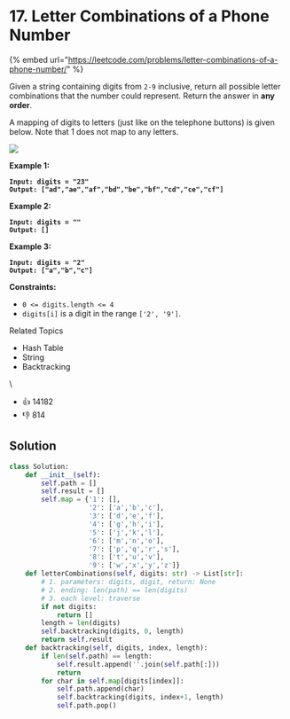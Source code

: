# 17. Letter Combinations of a Phone Number

{% embed url="https://leetcode.com/problems/letter-combinations-of-a-phone-number/" %}

Given a string containing digits from `2-9` inclusive, return all possible letter combinations that the number could represent. Return the answer in **any order**.

A mapping of digits to letters (just like on the telephone buttons) is given below. Note that 1 does not map to any letters.

![](https://assets.leetcode.com/uploads/2022/03/15/1200px-telephone-keypad2svg.png)

**Example 1:**

<pre><code><strong>Input: digits = "23"
</strong><strong>Output: ["ad","ae","af","bd","be","bf","cd","ce","cf"]
</strong></code></pre>

**Example 2:**

<pre><code><strong>Input: digits = ""
</strong><strong>Output: []
</strong></code></pre>

**Example 3:**

<pre><code><strong>Input: digits = "2"
</strong><strong>Output: ["a","b","c"]
</strong></code></pre>

**Constraints:**

* `0 <= digits.length <= 4`
* `digits[i]` is a digit in the range `['2', '9']`.

Related Topics

* Hash Table
* String
* Backtracking

\


* 👍 14182
* 👎 814

## Solution

```python
class Solution:
    def __init__(self):
        self.path = []
        self.result = []
        self.map = {'1': [],
                    '2': ['a','b','c'],
                    '3': ['d','e','f'],
                    '4': ['g','h','i'],
                    '5': ['j','k','l'],
                    '6': ['m','n','o'],
                    '7': ['p','q','r','s'],
                    '8': ['t','u','v'],
                    '9': ['w','x','y','z']}
    def letterCombinations(self, digits: str) -> List[str]:
        # 1. parameters: digits, digit, return: None
        # 2. ending: len(path) == len(digits)
        # 3. each level: traverse
        if not digits:
            return []
        length = len(digits)
        self.backtracking(digits, 0, length)
        return self.result
    def backtracking(self, digits, index, length):
        if len(self.path) == length:
            self.result.append(''.join(self.path[:]))
            return
        for char in self.map[digits[index]]:
            self.path.append(char)
            self.backtracking(digits, index+1, length)
            self.path.pop()
```
